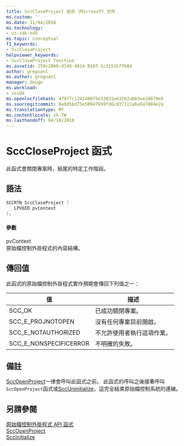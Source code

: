 ```yaml
---
title: SccCloseProject 函式 |Microsoft 文件
ms.custom: ''
ms.date: 11/04/2016
ms.technology:
- vs-ide-sdk
ms.topic: conceptual
f1_keywords:
- SccCloseProject
helpviewer_keywords:
- SccCloseProject function
ms.assetid: 259c2069-d349-4814-810f-1c3151b7fb84
author: gregvanl
ms.author: gregvanl
manager: douge
ms.workload:
- vssdk
ms.openlocfilehash: 4f977c1241408f5e33d31a63262abb5ee24670e5
ms.sourcegitcommit: 6a9d5bd75e50947659fd6c837111a6a547884e2a
ms.translationtype: MT
ms.contentlocale: zh-TW
ms.lasthandoff: 04/16/2018
---
```

# <a name="scccloseproject-function"></a>SccCloseProject 函式
此函式會關閉專案時，結尾的特定工作階段。  
  
## <a name="syntax"></a>語法  
  
```cpp  
SCCRTN SccCloseProject (  
   LPVOID pvContext  
);  
```  
  
#### <a name="parameters"></a>參數  
 pvContext  
 原始檔控制外掛程式的內容結構。  
  
## <a name="return-value"></a>傳回值  
 此函式的原始檔控制外掛程式實作預期會傳回下列值之一：  
  
|值|描述|  
|-----------|-----------------|  
|SCC_OK|已成功關閉專案。|  
|SCC_E_PROJNOTOPEN|沒有任何專案目前開啟。|  
|SCC_E_NOTAUTHORIZED|不允許使用者執行這項作業。|  
|SCC_E_NONSPECIFICERROR|不明確的失敗。|  
  
## <a name="remarks"></a>備註  
 [SccOpenProject](../extensibility/sccopenproject-function.md)一律會呼叫此函式之前。 此函式的呼叫之後接著呼叫`SccOpenProject`函式或[SccUninitialize](../extensibility/sccuninitialize-function.md)，這完全結束原始檔控制系統的連線。  
  
## <a name="see-also"></a>另請參閱  
 [原始檔控制外掛程式 API 函式](../extensibility/source-control-plug-in-api-functions.md)   
 [SccOpenProject](../extensibility/sccopenproject-function.md)   
 [SccInitialize](../extensibility/sccinitialize-function.md)